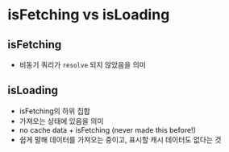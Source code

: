 # isFetching vs isLoading

## isFetching

- 비동기 쿼리가 `resolve` 되지 않았음을 의미

## isLoading

- isFetching의 하위 집합
- 가져오는 상태에 있음을 의미
- no cache data + isFetching (never made this before!)
- 쉽게 말해 데이터를 가져오는 중이고, 표시할 캐시 데이터도 없다는 것
